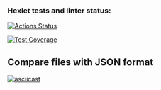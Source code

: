 ### Hexlet tests and linter status:
[![Actions Status](https://github.com/EJester21/frontend-bootcamp-project-46/workflows/hexlet-check/badge.svg)](https://github.com/EJester21/frontend-bootcamp-project-46/actions)

[![Test Coverage](https://api.codeclimate.com/v1/badges/72cf51e2738cb8440ffe/test_coverage)](https://codeclimate.com/github/EJester21/frontend-bootcamp-project-46/test_coverage)

## Compare files with JSON format
[![asciicast](https://asciinema.org/a/574479.svg)](https://asciinema.org/a/574479)